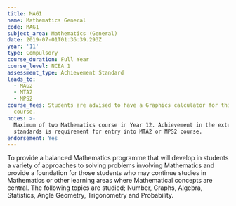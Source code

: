 ```yaml
---
title: MAG1
name: Mathematics General
code: MAG1
subject_area: Mathematics (General)
date: 2019-07-01T01:36:39.293Z
year: '11'
type: Compulsory
course_duration: Full Year
course_level: NCEA 1
assessment_type: Achievement Standard
leads_to:
  - MAG2
  - MTA2
  - MPS2
course_fees: Students are advised to have a Graphics calculator for this
  course.
notes: >-
  Maximum of two Mathematics course in Year 12. Achievement in the external
  standards is requirement for entry into MTA2 or MPS2 course.
endorsement: Yes
---
```

To provide a balanced Mathematics programme that will develop in students a variety of approaches to solving problems involving Mathematics and provide a foundation for those students who may continue studies in Mathematics or other learning areas where Mathematical concepts are central. The following topics are studied; Number, Graphs, Algebra, Statistics, Angle Geometry, Trigonometry and Probability.
